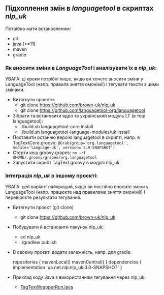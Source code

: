 ## Підхоплення змін в *languagetool* в скриптах *nlp_uk*

Потрібно мати встановленим:

* git
* java (>=11)
* maven
* gradle


### Як вносити зміни в *LanguageTool* і аналізувати їх в *nlp_uk*:

УВАГА: ці кроки потрібні лише, якщо ви хочете вносити зміни у LanguageTool (напр. правила зняття омонімії) і тегувати тексти з цими змінами.

* Витягнути проекти:
  * git clone https://github.com/brown-uk/nlp_uk
  * git clone https://github.com/languagetool-org/languagetool
* Зібрати та встановити ядро та український модуль LT (в теці languagetool):
  * ./build.sh languagetool-core install
  * ./build.sh languagetool-language-modules/uk install
* Поставити останню версію languagetool в скрипті, напр. в TagTextCore.groovy:
    `@Grab(group='org.languagetool', module='language-uk', version='5.9-SNAPSHOT')`
* Стерти кеш groovy grapes: `rm -rf $HOME/.groovy/grapes/org.languagetool`
* Запустити скрипт TagText.groovy в модулі nlp_uk


### Інтеграція *nlp_uk* в іншому проєкті:

УВАГА: цей варіант найкращий, якщо ви постійно вносите зміни у LanguageTool (напр. працюєте над правилами зняття омонімії) і перевіряєте результати тегування.

* Витягнути проєкт (git clone)
  * git clone https://github.com/brown-uk/nlp_uk
* Побудувати й встановити пакунок nlp_uk:
  * cd nlp_uk
  * ./gradlew publish
* В своєму проєкті додати залежність, напр. для gradle:

    repositories {
       mavenLocal()
       mavenCentral()
    }
    dependencies {
        implementation 'ua.net.nlp:nlp_uk:3.0-SNAPSHOT'
    }


* Приклад коду Java з використанням тегування через nlp_uk:
    * [TagTextWrapperRun.java](../src/example/java/ua/net/nlp/tools/TagTextWrapperRun.java)

